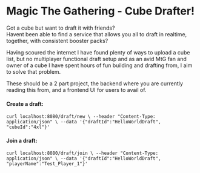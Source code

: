 # Magic The Gathering - Cube Drafter!

Got a cube but want to draft it with friends?  
Havent been able to find a service that allows you all to draft in realtime, together, with consistent booster packs?  

Having scoured the internet I have found plenty of ways to upload a cube list, but no multiplayer functional draft setup and as an avid MtG fan and owner of a cube I have spent hours of fun building and drafting from, I aim to solve that problem.  

These should be a 2 part project, the backend where you are currently reading this from, and a frontend UI for users to avail of.

#### Create a draft:  
``
curl localhost:8080/draft/new \
--header "Content-Type: application/json" \
--data '{"draftId":"HelloWorldDraft", "cubeId":"4xl"}'
``

#### Join a draft:  
``
curl localhost:8080/draft/join \
--header "Content-Type: application/json" \
--data '{"draftId":"HelloWorldDraft", "playerName":"Test_Player_1"}'
``
